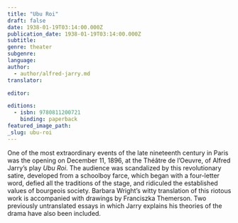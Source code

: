 ```yaml
---
title: "Ubu Roi"
draft: false
date: 1938-01-19T03:14:00.000Z
publication_date: 1938-01-19T03:14:00.000Z
subtitle:
genre: theater
subgenre:
language:
author:
  - author/alfred-jarry.md
translator:

editor:

editions:
  - isbn: 9780811200721
    binding: paperback
featured_image_path:
_slug: ubu-roi
---
```


One of the most extraordinary events of the late nineteenth century in Paris was the opening on December 11, 1896, at the Théâtre de l’Oeuvre, of Alfred Jarry’s play _Ubu Roi_. The audience was scandalized by this revolutionary satire, developed from a schoolboy farce, which began with a four-letter word, defied all the traditions of the stage, and ridiculed the established values of bourgeois society. Barbara Wright’s witty translation of this riotous work is accompanied with drawings by Franciszka Themerson. Two previously untranslated essays in which Jarry explains his theories of the drama have also been included.

